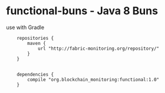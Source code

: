 # functional-buns - Java 8 Buns

use with Gradle

        repositories {
            maven {
                url "http://fabric-monitoring.org/repository/"
            }
        }


        dependencies {
            compile "org.blockchain_monitoring:functional:1.0"
        }
